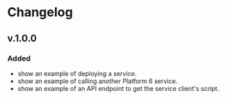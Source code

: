 # Changelog

## v.1.0.0
### Added
- show an example of deploying a service.
- show an example of calling another Platform 6 service.
- show an example of an API endpoint to get the service client's script.
